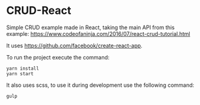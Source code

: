 # CRUD-React
Simple CRUD example made in React, taking the main API from this example: https://www.codeofaninja.com/2016/07/react-crud-tutorial.html

It uses https://github.com/facebook/create-react-app.

To run the project execute the command:

```
yarn install
yarn start
```

It also uses scss, to use it during development use the following command:

```
gulp
```